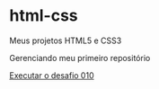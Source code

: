 # html-css
 Meus projetos HTML5 e CSS3

Gerenciando meu primeiro repositório

 <a href="https://nina-d-menk.github.io/html-css/desafio/d010/android-pag">Executar o desafio 010</a>